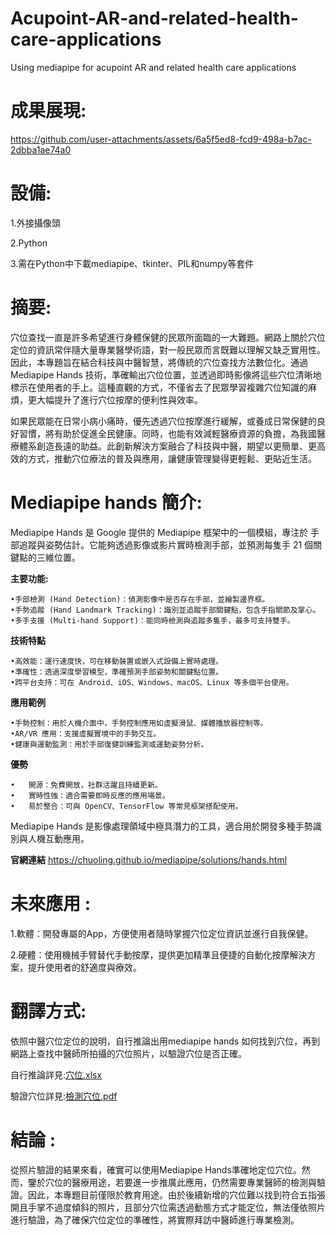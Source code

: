# Acupoint-AR-and-related-health-care-applications
Using mediapipe for acupoint AR and related health care applications

# 成果展現:
https://github.com/user-attachments/assets/6a5f5ed8-fcd9-498a-b7ac-2dbba1ae74a0

# 設備:
1.外接攝像頭

2.Python

3.需在Python中下載mediapipe、tkinter、PIL和numpy等套件

# 摘要:
穴位查找一直是許多希望進行身體保健的民眾所面臨的一大難題。網路上關於穴位定位的資訊常伴隨大量專業醫學術語，對一般民眾而言既難以理解又缺乏實用性。因此，本專題旨在結合科技與中醫智慧，將傳統的穴位查找方法數位化。通過 Mediapipe Hands 技術，準確輸出穴位位置，並透過即時影像將這些穴位清晰地標示在使用者的手上。這種直觀的方式，不僅省去了民眾學習複雜穴位知識的麻煩，更大幅提升了進行穴位按摩的便利性與效率。

如果民眾能在日常小病小痛時，優先透過穴位按摩進行緩解，或養成日常保健的良好習慣，將有助於促進全民健康。同時，也能有效減輕醫療資源的負擔，為我國醫療體系創造長遠的助益。此創新解決方案融合了科技與中醫，期望以更簡單、更高效的方式，推動穴位療法的普及與應用，讓健康管理變得更輕鬆、更貼近生活。

# Mediapipe hands 簡介:
Mediapipe Hands 是 Google 提供的 Mediapipe 框架中的一個模組，專注於 手部追蹤與姿勢估計。它能夠透過影像或影片實時檢測手部，並預測每隻手 21 個關鍵點的三維位置。

**主要功能:**

	•手部檢測 (Hand Detection)：偵測影像中是否存在手部，並繪製邊界框。
	•手勢追蹤 (Hand Landmark Tracking)：識別並追蹤手部關鍵點，包含手指關節及掌心。
	•多手支援 (Multi-hand Support)：能同時檢測與追蹤多隻手，最多可支持雙手。

**技術特點**

	•高效能：運行速度快，可在移動裝置或嵌入式設備上實時處理。
	•準確性：透過深度學習模型，準確預測手部姿勢和關鍵點位置。
	•跨平台支持：可在 Android、iOS、Windows、macOS、Linux 等多個平台使用。

**應用範例**

	•手勢控制：用於人機介面中，手勢控制應用如虛擬滑鼠、媒體播放器控制等。
	•AR/VR 應用：支援虛擬實境中的手勢交互。
	•健康與運動監測：用於手部復健訓練監測或運動姿勢分析。

**優勢**

	•	開源：免費開放，社群活躍且持續更新。
	•	實時性強：適合需要即時反應的應用場景。
	•	易於整合：可與 OpenCV、TensorFlow 等常見框架搭配使用。

Mediapipe Hands 是影像處理領域中極具潛力的工具，適合用於開發多種手勢識別與人機互動應用。

**官網連結**
https://chuoling.github.io/mediapipe/solutions/hands.html

# 未來應用 : 
1.軟體：開發專屬的App，方便使用者隨時掌握穴位定位資訊並進行自我保健。

2.硬體：使用機械手臂替代手動按摩，提供更加精準且便捷的自動化按摩解決方案，提升使用者的舒適度與療效。

# 翻譯方式:
依照中醫穴位定位的說明，自行推論出用mediapipe hands 如何找到穴位，再到網路上查找中醫師所拍攝的穴位照片，以驗證穴位是否正確。

自行推論詳見:[穴位.xlsx](https://github.com/jaipei1030/Use-mediapipe-to-find-acupuncture-points-in-the-human-body/blob/main/%E7%A9%B4%E4%BD%8D.xlsx)

驗證穴位詳見:[檢測穴位.pdf](https://github.com/jaipei1030/Use-mediapipe-to-find-acupuncture-points-in-the-human-body/blob/main/%E6%AA%A2%E6%B8%AC%E7%A9%B4%E4%BD%8D.pdf)

# 結論 : 
從照片驗證的結果來看，確實可以使用Mediapipe Hands準確地定位穴位。然而，鑒於穴位的醫療用途，若要進一步推廣此應用，仍然需要專業醫師的檢測與驗證。因此，本專題目前僅限於教育用途。由於後續新增的穴位難以找到符合五指張開且手掌不過度傾斜的照片，且部分穴位需透過動態方式才能定位，無法僅依照片進行驗證，為了確保穴位定位的準確性，將實際拜訪中醫師進行專業檢測。
